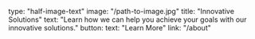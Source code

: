 type: "half-image-text"
image: "/path-to-image.jpg"
title: "Innovative Solutions"
text: "Learn how we can help you achieve your goals with our innovative solutions."
button:
  text: "Learn More"
  link: "/about"
